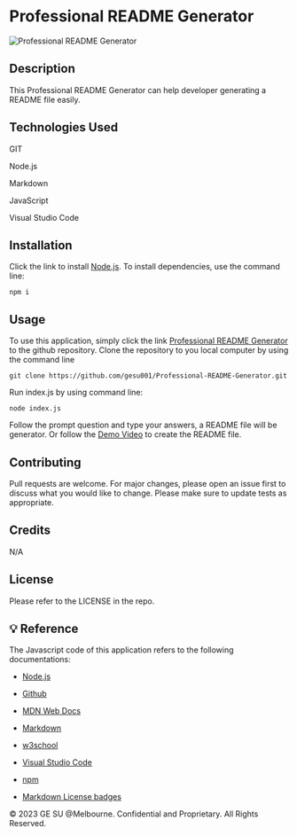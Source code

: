 # Professional README Generator

![Professional README Generator]()

## Description

This Professional README Generator can help developer generating a README file easily.

## Technologies Used

GIT

Node.js

Markdown

JavaScript

Visual Studio Code

## Installation 

Click the link to install [Node.js](https://nodejs.org/en). To install dependencies, use the command line: 

```
npm i
```

## Usage

To use this application, simply click the link [Professional README Generator](https://github.com/gesu001/Weather-Dashboard) to the github repository. Clone the repository to you local computer by using the command line
```
git clone https://github.com/gesu001/Professional-README-Generator.git
```

Run index.js by using command line:

```
node index.js
```

Follow the prompt question and type your answers, a README file will be generator. Or follow the [Demo Video](https://drive.google.com/file/d/1EBEl6IgO-jtyIKWNJLDP7kBWWx_w58Sq/view?usp=sharing) to create the README file.


## Contributing
Pull requests are welcome. For major changes, please open an issue first to discuss what you would like to change. Please make sure to update tests as appropriate.

## Credits
N/A

## License
Please refer to the LICENSE in the repo.

## 💡 Reference

The Javascript code of this application refers to the following documentations:

* [Node.js](https://nodejs.org/en)

* [Github](https://github.com/)

* [MDN Web Docs](https://developer.mozilla.org/en-US/docs/Web/JavaScript)

* [Markdown](https://www.markdownguide.org/)

* [w3school](https://www.w3schools.com/js/default.asp)

* [Visual Studio Code](https://code.visualstudio.com/)

* [npm](https://www.npmjs.com/package/inquirer)

* [Markdown License badges](https://gist.github.com/lukas-h/2a5d00690736b4c3a7ba)

© 2023 GE SU @Melbourne. Confidential and Proprietary. All Rights Reserved.
